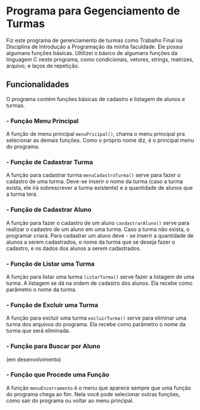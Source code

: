 # Programa para Gegenciamento de Turmas
Fiz este programa de gerenciamento de turmas como Trabalho Final na Disciplina de Introdução a Programação da minha faculdade.
Ele possui algumans funções básicas. Ultilizei o básico de algumans funções da linguagem C neste programa, como condicionais, vetores, strings, matrizes, arquivo, e laços de repetição.

## Funcionalidades
O programa contém funções básicas de cadastro e listagem de alunos e turmas.

### - Função Menu Principal
A função de menu principal `menuPricipal()`, chama o menu principal pra selecionar as demais funções. Como o próprio nome diz, é o principal menu do programa.

### - Função de Cadastrar Turma
A função para cadastrar turma `menuCadastroTurma()` serve para fazer o cadastro de uma turma. Deve-se inserir o nome da turma (caso a turma exista, ele irá sobrescrever a turma existente) e a quantidade de alunos que a turma terá.

### - Função de Cadastrar Aluno
A função para fazer o cadastro de um aluno `casdastrarAluno()` serve para realizar o cadastro de um aluno em uma turma. Caso a turma não exista, o programar criará. 
Para cadastrar um aluno deve - se inserir a quantidade de alunos a serem cadastrados, o nome da turma que se deseja fazer o cadastro, e os dados dos alunos a serem cadastrados. 

### - Função de Listar uma Turma
A função para listar uma turma `listarTurma()` serve fazer a listagem de uma turma. A listagem se dá na ordem de cadastro dos alunos.
Ela recebe como parâmetro o nome da turma.

### - Função de Excluir uma Turma
A função para excluir uma turma `excluirTurma()` serve para eliminar uma turma dos arquivos do programa.
Ela recebe como parâmetro o nome da turma que será eliminada.

### - Função para Buscar por Aluno
(em desenvolvimento)

### - Função que Procede uma Função
A função `menuEncerramento` é o menu que aparece sempre que uma função do programa chega ao fim. Nela você pode selecionar outras funções, como sair do programa ou voltar ao menu principal.